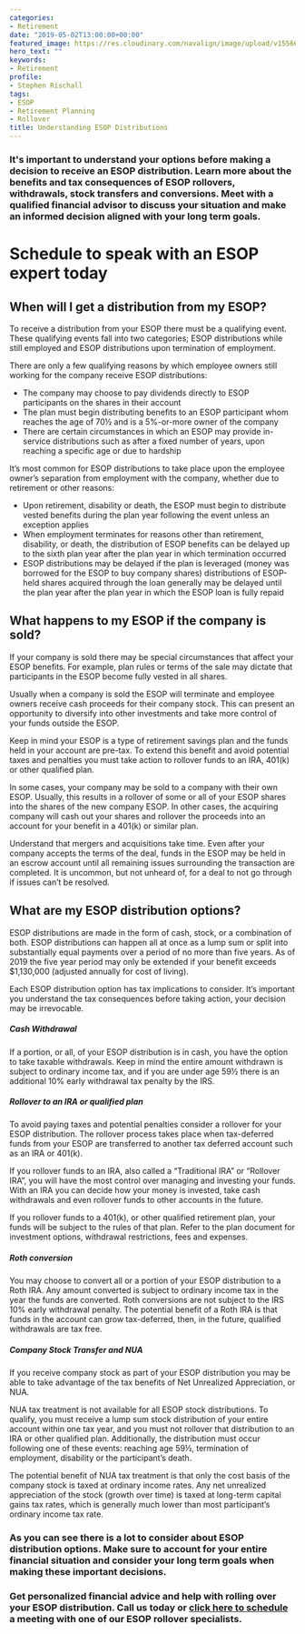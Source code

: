 ```yaml
---
categories:
- Retirement
date: "2019-05-02T13:00:00+00:00"
featured_image: https://res.cloudinary.com/navalign/image/upload/v1556678960/mari-helin-38313-unsplash.jpg
hero_text: ""
keywords:
- Retirement
profile:
- Stephen Rischall
tags:
- ESOP
- Retirement Planning
- Rollover
title: Understanding ESOP Distributions
---
```

### It's important to understand your options before making a decision to receive an ESOP distribution. Learn more about the benefits and tax consequences of ESOP rollovers, withdrawals, stock transfers and conversions. Meet with a qualified financial advisor to discuss your situation and make an informed decision aligned with your long term goals.

# Schedule to speak with an ESOP expert today

<CalendyInline event="esopconsult"/>

## When will I get a distribution from my ESOP?

To receive a distribution from your ESOP there must be a qualifying event. These qualifying events fall into two categories; ESOP distributions while still employed and ESOP distributions upon termination of employment.

There are only a few qualifying reasons by which employee owners still working for the company receive ESOP distributions:

* The company may choose to pay dividends directly to ESOP participants on the shares in their account
* The plan must begin distributing benefits to an ESOP participant whom reaches the age of 70½ and is a 5%-or-more owner of the company
* There are certain circumstances in which an ESOP may provide in-service distributions such as after a fixed number of years, upon reaching a specific age or due to hardship

It’s most common for ESOP distributions to take place upon the employee owner’s separation from employment with the company, whether due to retirement or other reasons:

* Upon retirement, disability or death, the ESOP must begin to distribute vested benefits during the plan year following the event unless an exception applies
* When employment terminates for reasons other than retirement, disability, or death, the distribution of ESOP benefits can be delayed up to the sixth plan year after the plan year in which termination occurred
* ESOP distributions may be delayed if the plan is leveraged (money was borrowed for the ESOP to buy company shares) distributions of ESOP-held shares acquired through the loan generally may be delayed until the plan year after the plan year in which the ESOP loan is fully repaid

## What happens to my ESOP if the company is sold?

If your company is sold there may be special circumstances that affect your ESOP benefits. For example, plan rules or terms of the sale may dictate that participants in the ESOP become fully vested in all shares.

Usually when a company is sold the ESOP will terminate and employee owners receive cash proceeds for their company stock. This can present an opportunity to diversify into other investments and take more control of your funds outside the ESOP.

Keep in mind your ESOP is a type of retirement savings plan and the funds held in your account are pre-tax. To extend this benefit and avoid potential taxes and penalties you must take action to rollover funds to an IRA, 401(k) or other qualified plan.

In some cases, your company may be sold to a company with their own ESOP. Usually, this results in a rollover of some or all of your ESOP shares into the shares of the new company ESOP. In other cases, the acquiring company will cash out your shares and rollover the proceeds into an account for your benefit in a 401(k) or similar plan.

Understand that mergers and acquisitions take time. Even after your company accepts the terms of the deal, funds in the ESOP may be held in an escrow account until all remaining issues surrounding the transaction are completed. It is uncommon, but not unheard of, for a deal to not go through if issues can’t be resolved.

## What are my ESOP distribution options?

ESOP distributions are made in the form of cash, stock, or a combination of both. ESOP distributions can happen all at once as a lump sum or split into substantially equal payments over a period of no more than five years. As of 2019 the five year period may only be extended if your benefit exceeds $1,130,000 (adjusted annually for cost of living).

Each ESOP distribution option has tax implications to consider. It’s important you understand the tax consequences before taking action, your decision may be irrevocable.

##### **Cash Withdrawal**

If a portion, or all, of your ESOP distribution is in cash, you have the option to take taxable withdrawals. Keep in mind the entire amount withdrawn is subject to ordinary income tax, and if you are under age 59½ there is an additional 10% early withdrawal tax penalty by the IRS.

##### **Rollover to an IRA or qualified plan**

To avoid paying taxes and potential penalties consider a rollover for your ESOP distribution. The rollover process takes place when tax-deferred funds from your ESOP are transferred to another tax deferred account such as an IRA or 401(k).

If you rollover funds to an IRA, also called a “Traditional IRA” or “Rollover IRA”, you will have the most control over managing and investing your funds. With an IRA you can decide how your money is invested, take cash withdrawals and even rollover funds to other accounts in the future.

If you rollover funds to a 401(k), or other qualified retirement plan, your funds will be subject to the rules of that plan. Refer to the plan document for investment options, withdrawal restrictions, fees and expenses.

##### **Roth conversion**

You may choose to convert all or a portion of your ESOP distribution to a Roth IRA. Any amount converted is subject to ordinary income tax in the year the funds are converted. Roth conversions are not subject to the IRS 10% early withdrawal penalty. The potential benefit of a Roth IRA is that funds in the account can grow tax-deferred, then, in the future, qualified withdrawals are tax free.

##### **Company Stock Transfer and NUA**

If you receive company stock as part of your ESOP distribution you may be able to take advantage of the tax benefits of Net Unrealized Appreciation, or NUA.

NUA tax treatment is not available for all ESOP stock distributions. To qualify, you must receive a lump sum stock distribution of your entire account within one tax year, and you must not rollover that distribution to an IRA or other qualified plan. Additionally, the distribution must occur following one of these events: reaching age 59½, termination of employment, disability or the participant’s death.

The potential benefit of NUA tax treatment is that only the cost basis of the company stock is taxed at ordinary income rates. Any net unrealized appreciation of the stock (growth over time) is taxed at long-term capital gains tax rates, which is generally much lower than most participant’s ordinary income tax rate.

### As you can see there is a lot to consider about ESOP distribution options. Make sure to account for your entire financial situation and consider your long term goals when making these important decisions.

### Get personalized financial advice and help with rolling over your ESOP distribution. Call us today or [**click here to schedule**](https://calendly.com/navalign/esopconsult "Schedule a meeting") a meeting with one of our ESOP rollover specialists.
